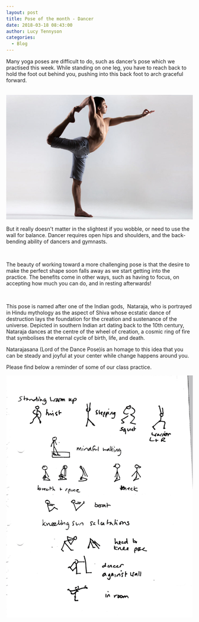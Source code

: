 ```yaml
---
layout: post
title: Pose of the month - Dancer
date: 2018-03-18 08:43:00
author: Lucy Tennyson
categories:
  - Blog
---
```


Many yoga poses are difficult to do, such as dancer’s pose which we practised this week. While standing on one leg, you have to reach back to hold the foot out behind you, pushing into this back foot to arch graceful forward.

&nbsp;![](/uploads/versions/yogablog18march---x----800-533x---.jpg)

But it really doesn't matter in the slightest if you wobble, or need to use the wall for balance. Dancer requires open hips and shoulders, and the back-bending ability of dancers and gymnasts.

&nbsp;

The beauty of working toward a more challenging pose is that the desire to make the perfect shape soon falls away as we start getting into the practice. The benefits come in other ways, such as having to focus, on accepting how much you can do, and in resting afterwards!

&nbsp;

This pose is named after one of the Indian gods,&nbsp; Nataraja, who is portrayed in Hindu mythology as the aspect of Shiva whose ecstatic dance of destruction lays the foundation for the creation and sustenance of the universe. Depicted in southern Indian art dating back to the 10th century, Nataraja dances at the centre of the wheel of creation, a cosmic ring of fire that symbolises the eternal cycle of birth, life, and death.

Natarajasana (Lord of the Dance Pose)is an homage to this idea that you can be steady and joyful at your center while change happens around you.

Please find below a reminder of some of our class practice.

![](/uploads/versions/yogablog16march---x----1906-2470x---.jpg)
